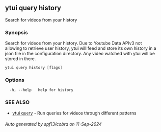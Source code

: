 ## ytui query history

Search for videos from your history

### Synopsis


Search for videos from your history. Due to Youtube Data APIv3 not allowing to retrieve user history,
ytui will feed and store its own history in a json file in the configuration directory. Any video watched with ytui
will be stored in there.

```
ytui query history [flags]
```

### Options

```
  -h, --help   help for history
```

### SEE ALSO

* [ytui query](ytui_query.md)	 - Run queries for videos through different patterns

###### Auto generated by spf13/cobra on 11-Sep-2024
